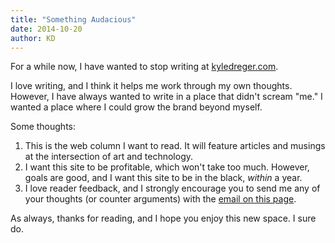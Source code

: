 ```yaml
---
title: "Something Audacious"
date: 2014-10-20
author: KD
---
```


For a while now, I have wanted to stop writing at [kyledreger.com](http://kyledreger.com).

I love writing, and I think it helps me work through my own thoughts. However, I have always wanted to write in a place that didn't scream "me." I wanted a place where I could grow the brand beyond myself. 

Some thoughts:

1. This is the web column I want to read. It will feature articles and musings at the intersection of art and technology.
2. I want this site to be profitable, which won't take too much. However, goals are good, and I want this site to be in the black, _within_ a year.
3. I love reader feedback, and I strongly encourage you to send me any of your thoughts (or counter arguments) with the [email on this page](/about).

As always, thanks for reading, and I hope you enjoy this new space. I sure do.
